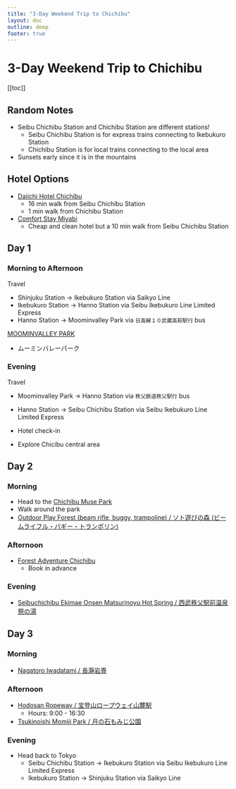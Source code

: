 ```yaml
---
title: "3-Day Weekend Trip to Chichibu"
layout: doc
outline: deep
footer: true
---
```


# 3-Day Weekend Trip to Chichibu

[[toc]]


## Random Notes

* Seibu Chichibu Station and Chichibu Station are different stations!
  * Seibu Chichibu Station is for express trains connecting to Ikebukuro Station
  * Chichibu Station is for local trains connecting to the local area
* Sunsets early since it is in the mountains


## Hotel Options

* [Daiichi Hotel Chichibu](https://goo.gl/maps/2fKb4LiRj7h28NWL8)
  * 16 min walk from Seibu Chichibu Station
  * 1 min walk from Chichibu Station
* [Comfort Stay Miyabi](https://maps.app.goo.gl/nh5RGKWc4NwDLWiV7)
  * Cheap and clean hotel but a 10 min walk from Seibu Chichibu Station


## Day 1


### Morning to Afternoon

Travel
* Shinjuku Station → Ikebukuro Station via Saikyo Line
* Ikebukuro Station → Hanno Station via Seibu Ikebukuro Line Limited Express
* Hanno Station -> Moominvalley Park via `日高線１０武蔵高萩駅行` bus

[MOOMINVALLEY PARK](https://goo.gl/maps/g24BiH8kaPN2D6Jb8)
* ムーミンバレーパーク


### Evening

Travel
* Moominvalley Park → Hanno Station via `秩父鉄道秩父駅行` bus
* Hanno Station → Seibu Chichibu Station via Seibu Ikebukuro Line Limited Express

* Hotel check-in
* Explore Chicibu central area


## Day 2


### Morning

* Head to the [Chichibu Muse Park](https://goo.gl/maps/Er2kvzdBBEYm5LNF6)
* Walk around the park
* [Outdoor Play Forest (beam rifle, buggy, trampoline) / ソト遊びの森 (ビームライフル・バギー・トランポリン)](https://maps.app.goo.gl/1DuHYHXAv3hoCWbH8)


### Afternoon

* [Forest Adventure Chichibu](https://goo.gl/maps/gLu7bVYb8gmHmaih6)
  * Book in advance


### Evening

* [Seibuchichibu Ekimae Onsen Matsurinoyu Hot Spring / 西武秩父駅前温泉 祭の湯](https://maps.app.goo.gl/xrZsgAbGdonY9NRM7)


## Day 3


### Morning

* [Nagatoro Iwadatami / 長瀞岩畳](https://maps.app.goo.gl/e6fj6jMjdXD6VhNM9)


### Afternoon

* [Hodosan Ropeway / 宝登山ロープウェイ山麓駅](https://maps.app.goo.gl/qdsZ8zTRbTW7CAuQ7)
  * Hours: 9:00 - 16:30
* [Tsukinoishi Momiji Park / 月の石もみじ公園](https://goo.gl/maps/GDb3c8r2hh9zMQzNA)


### Evening

* Head back to Tokyo
  * Seibu Chichibu Station → Ikebukuro Station via Seibu Ikebukuro Line Limited Express
  * Ikebukuro Station → Shinjuku Station via Saikyo Line
